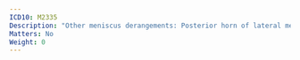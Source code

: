 ```yaml
---
ICD10: M2335
Description: "Other meniscus derangements: Posterior horn of lateral meniscus"
Matters: No
Weight: 0
---
```


